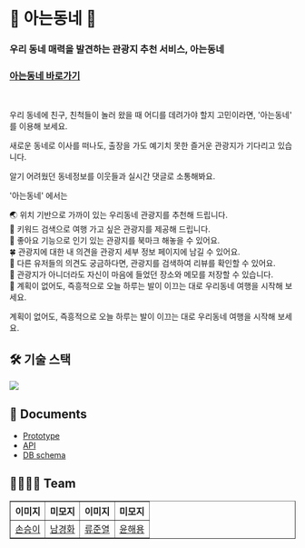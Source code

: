 <h1>🏡 아는동네 🏡</h1>

<h3>우리 동네 매력을 발견하는 관광지 추천 서비스, 아는동네</h3>

<h3><a href="https://aneun-dongne.com">아는동네 바로가기</a></h3>

</br>

우리 동네에 친구, 친척들이 놀러 왔을 때 어디를 데려가야 할지 고민이라면, '아는동네' 를 이용해 보세요.

새로운 동네로 이사를 떠나도, 출장을 가도 예기치 못한 즐거운 관광지가 기다리고 있습니다.

알기 어려웠던 동네정보를 이웃들과 실시간 댓글로 소통해봐요.

'아는동네' 에서는

🌏 위치 기반으로 가까이 있는 우리동네 관광지를 추천해 드립니다.  
🚗 키워드 검색으로 여행 가고 싶은 관광지를 제공해 드립니다.  
🌈 좋아요 기능으로 인기 있는 관광지를 북마크 해놓을 수 있어요.  
🍀 관광지에 대한 내 의견을 관광지 세부 정보 페이지에 남길 수 있어요.  
🚌 다른 유저들의 의견도 궁금하다면, 관광지를 검색하여 리뷰를 확인할 수 있어요.  
🌟 관광지가 아니더라도 자신이 마음에 들었던 장소와 메모를 저장할 수 있습니다.  
👒 계획이 없어도, 즉흥적으로 오늘 하루는 발이 이끄는 대로 우리동네 여행을 시작해 보세요.  

계획이 없어도, 즉흥적으로 오늘 하루는 발이 이끄는 대로 우리동네 여행을 시작해 보세요.

<h2> 🛠 기술 스택 </h2>
<img src="https://user-images.githubusercontent.com/85859084/146774208-efc0a688-0eb7-4726-af87-b46d9ef79452.png" />


<h2> 📃 Documents </h2>
<ul>
  <li><a href="https://www.figma.com/file/jDF0JU7yNritvz43jHq3Z7/tenten-team-library?node-id=0%3A1">Prototype</a></li>
  <li><a href="https://tmddl0807.gitbook.io/tenten/">API</a></li>
  <li><a href="https://dbdiagram.io/d/61a48f748c901501c0d6dc5b">DB schema</a></li>
</ul>

<h2> 👩‍👩‍👦‍👦 Team </h2>
<table border="1">
	<th>이미지</th>
	<th>미모지</th>
  <th>이미지</th>
  <th>미모지</th>
	<tr><!-- 첫번째 줄 시작 -->
    <td><a href="https://github.com/tmddl0807">손승이</a></td>
    <td><a href="https://github.com/hwa7879">남경화</a></td>
    <td><a href="https://github.com/ryu9663">류준열</a></td>
    <td><a href="https://github.com/haeyong9701">윤해용</a></td>
	</tr><!-- 첫번째 줄 끝 -->
    </table>
